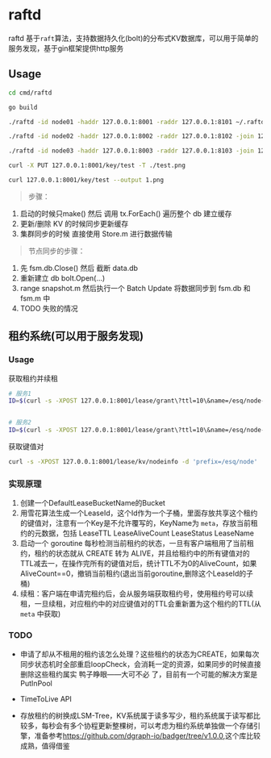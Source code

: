 # raftd
raftd 基于`raft`算法，支持数据持久化(bolt)的分布式KV数据库，可以用于简单的服务发现，基于gin框架提供http服务

## Usage

``` sh
cd cmd/raftd

go build

./raftd -id node01 -haddr 127.0.0.1:8001 -raddr 127.0.0.1:8101 ~/.raftd01

./raftd -id node02 -haddr 127.0.0.1:8002 -raddr 127.0.0.1:8102 -join 127.0.0.1:8001 ~/.raftd02

./raftd -id node03 -haddr 127.0.0.1:8003 -raddr 127.0.0.1:8103 -join 127.0.0.1:8001 ~/.raftd03
```

``` sh
curl -X PUT 127.0.0.1:8001/key/test -T ./test.png

curl 127.0.0.1:8001/key/test --output 1.png
```


> 步骤：

1. 启动的时候只make() 然后 调用 tx.ForEach() 遍历整个 db 建立缓存
2. 更新/删除 KV 的时候同步更新缓存
3. 集群同步的时候 直接使用 Store.m 进行数据传输

> 节点同步的步骤：

1. 先 fsm.db.Close() 然后 截断 data.db
2. 重新建立 db bolt.Open(...)
3. range snapshot.m 然后执行一个 Batch Update 将数据同步到 fsm.db 和 fsm.m 中
4. TODO 失败的情况

## 租约系统(可以用于服务发现)

### Usage

获取租约并续租
``` sh
# 服务1
ID=$(curl -s -XPOST 127.0.0.1:8001/lease/grant\?ttl=10\&name=/esq/node-1);while true;do curl -vv -XPOST 127.0.0.1:8001/lease/keepalive/$ID -d 'key=nodeinfo' -d 'data={"http_addr":"127.0.0.1:9001","tcp_addr":"127.0.0.1:9002","node_id":1,"weight":1}';sleep 3;done


# 服务2
ID=$(curl -s -XPOST 127.0.0.1:8001/lease/grant\?ttl=10\&name=/esq/node-2);while true;do curl -vv -XPOST 127.0.0.1:8001/lease/keepalive/$ID -d 'key=nodeinfo1' -d 'data={"http_addr":"127.0.0.1:9003","tcp_addr":"127.0.0.1:9004","node_id":2,"weight":2}';sleep 3;done
```

获取键值对

``` sh
curl -s -XPOST 127.0.0.1:8001/lease/kv/nodeinfo -d 'prefix=/esq/node'
```

### 实现原理

1. 创建一个DefaultLeaseBucketName的Bucket
2. 用雪花算法生成一个LeaseId，这个Id作为一个子桶，里面存放共享这个租约的键值对，注意有一个Key是不允许覆写的，KeyName为 `meta`，存放当前租约的元数据，包括 LeaseTTL LeaseAliveCount LeaseStatus LeaseName
3. 启动一个 goroutine 每秒检测当前租约的状态，一旦有客户端租用了当前租约，租约的状态就从 CREATE 转为 ALIVE，并且给租约中的所有键值对的TTL减去一，在操作完所有的键值对后，统计TTL不为0的AliveCount，如果AliveCount==0，撤销当前租约(退出当前goroutine,删除这个LeaseId的子桶)
4. 续租：客户端在申请完租约后，会从服务端获取租约号，使用租约号可以续租，一旦续租，对应租约中的对应键值对的TTL会重新置为这个租约的TTL(从 `meta` 中获取)


### TODO
- 申请了却从不租用的租约该怎么处理？这些租约的状态为CREATE，如果每次同步状态机时全部重启loopCheck，会消耗一定的资源，如果同步的时候直接删除这些租约属实 鸭子睁眼——大可不必 了，目前有一个可能的解决方案是 PutInPool

- TimeToLive API

- 存放租约的树换成LSM-Tree，KV系统属于读多写少，租约系统属于读写都比较多，每秒会有多个协程更新整棵树，可以考虑为租约系统单独做一个存储引擎，准备参考<https://github.com/dgraph-io/badger/tree/v1.0.0>,这个库比较成熟，值得借鉴
